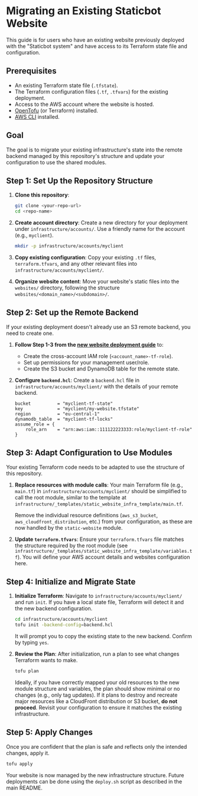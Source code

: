 # Migrating an Existing Staticbot Website

This guide is for users who have an existing website previously deployed with the "Staticbot system" and have access to its Terraform state file and configuration.

## Prerequisites

- An existing Terraform state file (`.tfstate`).
- The Terraform configuration files (`.tf`, `.tfvars`) for the existing deployment.
- Access to the AWS account where the website is hosted.
- [OpenTofu](https://opentofu.org/) (or Terraform) installed.
- [AWS CLI](https://aws.amazon.com/cli/) installed.

## Goal

The goal is to migrate your existing infrastructure's state into the remote backend managed by this repository's structure and update your configuration to use the shared modules.

## Step 1: Set Up the Repository Structure

1.  **Clone this repository**:
    ```bash
    git clone <your-repo-url>
    cd <repo-name>
    ```

2.  **Create account directory**:
    Create a new directory for your deployment under `infrastructure/accounts/`. Use a friendly name for the account (e.g., `myclient`).
    ```bash
    mkdir -p infrastructure/accounts/myclient
    ```

3.  **Copy existing configuration**:
    Copy your existing `.tf` files, `terraform.tfvars`, and any other relevant files into `infrastructure/accounts/myclient/`.

4.  **Organize website content**:
    Move your website's static files into the `websites/` directory, following the structure `websites/<domain_name>/<subdomain>/`.

## Step 2: Set up the Remote Backend

If your existing deployment doesn't already use an S3 remote backend, you need to create one.

1.  **Follow Step 1-3 from the [new website deployment guide](./DEPLOY_NEW_WEBSITE.md)** to:
    -   Create the cross-account IAM role (`<account_name>-tf-role`).
    -   Set up permissions for your management user/role.
    -   Create the S3 bucket and DynamoDB table for the remote state.

2.  **Configure `backend.hcl`**:
    Create a `backend.hcl` file in `infrastructure/accounts/myclient/` with the details of your remote backend.
    ```hcl
    bucket          = "myclient-tf-state"
    key             = "myclient/my-website.tfstate"
    region          = "eu-central-1"
    dynamodb_table  = "myclient-tf-locks"
    assume_role = {
        role_arn    = "arn:aws:iam::111122223333:role/myclient-tf-role"
    }
    ```

## Step 3: Adapt Configuration to Use Modules

Your existing Terraform code needs to be adapted to use the structure of this repository.

1.  **Replace resources with module calls**:
    Your main Terraform file (e.g., `main.tf`) in `infrastructure/accounts/myclient/` should be simplified to call the root module, similar to the template at `infrastructure/_templates/static_website_infra_template/main.tf`.

    Remove the individual resource definitions (`aws_s3_bucket`, `aws_cloudfront_distribution`, etc.) from your configuration, as these are now handled by the `static-website` module.

2.  **Update `terraform.tfvars`**:
    Ensure your `terraform.tfvars` file matches the structure required by the root module (see `infrastructure/_templates/static_website_infra_template/variables.tf`). You will define your AWS account details and websites configuration here.

## Step 4: Initialize and Migrate State

1.  **Initialize Terraform**:
    Navigate to `infrastructure/accounts/myclient/` and run `init`. If you have a local state file, Terraform will detect it and the new backend configuration.
    ```bash
    cd infrastructure/accounts/myclient
    tofu init -backend-config=backend.hcl
    ```
    It will prompt you to copy the existing state to the new backend. Confirm by typing `yes`.

2.  **Review the Plan**:
    After initialization, run a plan to see what changes Terraform wants to make.
    ```bash
    tofu plan
    ```
    Ideally, if you have correctly mapped your old resources to the new module structure and variables, the plan should show minimal or no changes (e.g., only tag updates). If it plans to destroy and recreate major resources like a CloudFront distribution or S3 bucket, **do not proceed**. Revisit your configuration to ensure it matches the existing infrastructure.

## Step 5: Apply Changes

Once you are confident that the plan is safe and reflects only the intended changes, apply it.
```bash
tofu apply
```

Your website is now managed by the new infrastructure structure. Future deployments can be done using the `deploy.sh` script as described in the main README.
